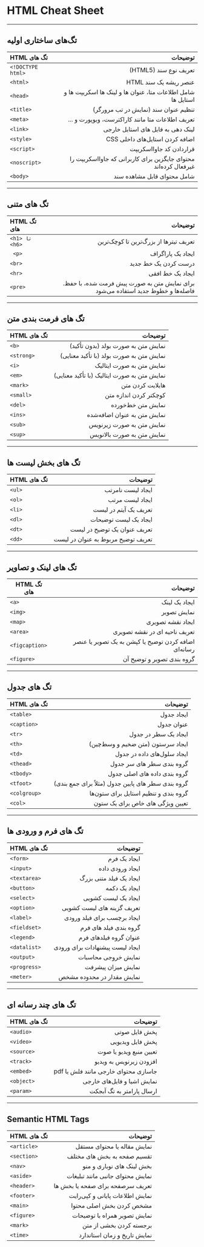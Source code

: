 # HTML Cheat Sheet

---

## تگ‌های ساختاری اولیه

| HTML تگ های       |                                                         توضیحات |
| :---------------- | --------------------------------------------------------------: |
| `<!DOCTYPE html>` |                                         (HTML5) تعریف نوع سند  |
| `<html>`          |                                          HTML عنصر ریشه یک سند  |
| `<head>`          |       شامل اطلاعات متا، عنوان ها و لینک‌ ها اسکریپت‌ ها و استایل‌ ها |
| `<title>`         |                            تنظیم عنوان سند (نمایش در تب مرورگر) |
| `<meta>`          |              ... تعریف اطلاعات متا مانند کاراکترست، ویوپورت و  |
| `<link>`          |                               لینک‌ دهی به فایل‌ های استایل خارجی |
| `<style>`         |                               CSS  اضافه کردن استایل‌های داخلی  |
| `<script>`        |                                         قراردادن کد جاوااسکریپت |
| `<noscript>`      | محتوای جایگزین برای کاربرانی که جاوااسکریپت را غیرفعال کرده‌اند |
| `<body>`          |                                     شامل محتوای قابل مشاهده سند |


---


## تگ های متنی

| HTML تگ های    |                                                                             توضیحات |
| :------------- | ----------------------------------------------------------------------------------: |
| `<h1> تا <h6>` |                                              تعریف تیترها از بزرگ‌ترین تا کوچک‌ترین |
| ` <p>`         |                                                                   ایجاد یک پاراگراف |
| `<br>`         |                                                                درست کردن یک خط جدید |
| `<hr>`         |                                                                    ایجاد یک خط افقی |
| `<pre>`        | .برای نمایش متن به ‌صورت پیش ‌فرمت ‌شده، با حفظ فاصله‌ها و خطوط جدید استفاده می‌شود |


---


## تگ های فرمت بندی متن

| HTML تگ های |                                     توضیحات |
| ----------- | ------------------------------------------: |
| `<b>`       |         نمایش متن به صورت بولد (بدون تأکید) |
| `<strong>`  |    نمایش متن به صورت بولد (با تأکید معنایی) |
| `<i>`       |                   نمایش متن به صورت ایتالیک |
| `<em>`      | نمایش متن به صورت ایتالیک (با تأکید معنایی) |
| `<mark>`    |                            هایلایت کردن متن |
| `<small>`   |                      کوچکتر کردن اندازه متن |
| `<del>`     |                          نمایش متن خط‌خورده |
| `<ins>`     |                نمایش متن به عنوان اضافه‌شده |
| `<sub>`     |                   نمایش متن به صورت زیرنویس |
| `<sup>`     |                  نمایش متن به صورت بالانویس |


---


## تگ های بخش لیست ها

| HTML تگ های |                            توضیحات |
| ----------- | ---------------------------------: |
| `<ul>`      |                  ایجاد لیست نامرتب |
| `<ol>`      |                    ایجاد لیست مرتب |
| `<li>`      |              تعریف یک آیتم در لیست |
| `<dl>`      |              ایجاد یک لیست توضیحات |
| `<dt>`      |       تعریف عنوان یک توضیح در لیست |
| `<dd>`      | تعریف توضیح مربوط به عنوان در لیست |


---


## تگ ‌های لینک و تصاویر

| HTML تگ های    |                                               توضیحات |
| -------------- | ----------------------------------------------------: |
| `<a>`          |                                         ایجاد یک لینک |
| `<img>`        |                                           نمایش تصویر |
| `<map>`        |                                     ایجاد نقشه تصویری |
| `<area>`       |                        تعریف ناحیه ‌ای در نقشه تصویری |
| `<figcaption>` | اضافه کردن توضیح یا کپشن به یک تصویر یا عنصر رسانه‌ای |
| `<figure>`     |                           گروه ‌بندی تصویر و توضیح آن |


---


## تگ ‌های جدول

| HTML تگ های  |                                              توضیحات |
| ------------ | ---------------------------------------------------: |
| `<table>`    |                                           ایجاد جدول |
| `<caption>`  |                                           عنوان جدول |
| `<tr>`       |                                 ایجاد یک سطر در جدول |
| `<th>`       |                    ایجاد سرستون (متن ضخیم و وسط‌چین) |
| `<td>`       |                          ایجاد سلول‌های داده در جدول |
| `<thead>`    |                           گروه ‌بندی سطر های سر جدول |
| `<tbody>`    |                       گروه ‌بندی داده‌ های اصلی جدول |
| `<tfoot>`    | گروه‌ بندی سطر های پایین جدول (مثلاً برای جمع‌ بندی) |
| `<colgroup>` |               گروه‌ بندی و تنظیم استایل برای ستون‌ها |
| `<col>`      |                    تعیین ویژگی ‌های خاص برای یک ستون |


---


## تگ ‌های فرم و ورودی ‌ها

| HTML تگ های  |                         توضیحات |
| ------------ | ------------------------------: |
| `<form>`     |                    ایجاد یک فرم |
| `<input>`    |                ایجاد ورودی داده |
| `<textarea>` |         ایجاد یک فیلد متنی بزرگ |
| `<button>`   |                   ایجاد یک دکمه |
| `<select>`   |             ایجاد یک لیست کشویی |
| `<option>`   |     تعریف گزینه ‌های لیست کشویی |
| `<label>`    |     ایجاد برچسب برای فیلد ورودی |
| `<fieldset>` |         گروه‌ بندی فیلد های فرم |
| `<legend>`   |          عنوان گروه فیلدهای فرم |
| `<datalist>` | ایجاد لیست پیشنهادات برای ورودی |
| `<output>`   |             نمایش خروجی محاسبات |
| `<progress>` |              نمایش میزان پیشرفت |
| `<meter>`    |      نمایش مقدار در محدوده مشخص |


---


## تگ ‌های چند رسانه‌ ای

| HTML تگ های |                              توضیحات |
| :---------- | -----------------------------------: |
| `<audio>`   |                        پخش فایل صوتی |
| `<video>`   |                     پخش فایل ویدیویی |
| `<source>`  |              تعیین منبع ویدیو یا صوت |
| `<track>`   |              افزودن زیرنویس به ویدیو |
| `<embed>`   | pdf جاسازی محتوای خارجی مانند فلش یا |
| `<object>`  |          نمایش اشیا و فایل‌های خارجی |
| `<param>`   |            ارسال پارامتر به تگ آبجکت |


---


## Semantic HTML Tags

| HTML تگ های |                           توضیحات |
| ----------- | --------------------------------: |
| `<article>` |       نمایش مقاله یا محتوای مستقل |
| `<section>` |      تقسیم صفحه به بخش‌ های مختلف |
| `<nav>`     |        بخش لینک‌ های نوباری و منو |
| `<aside>`   |  نمایش محتوای جانبی مانند تبلیغات |
| `<header>`  | تعریف سرصفحه برای صفحه یا بخش‌ ها |
| `<footer>`  |   نمایش اطلاعات پایانی و کپی‌رایت |
| `<main>`    |          مشخص کردن بخش اصلی محتوا |
| `<figure>`  |      نمایش تصویر همراه با توضیحات |
| `<mark>`    |           برجسته کردن بخشی از متن |
| `<time>`    |      نمایش تاریخ و زمان استاندارد |

